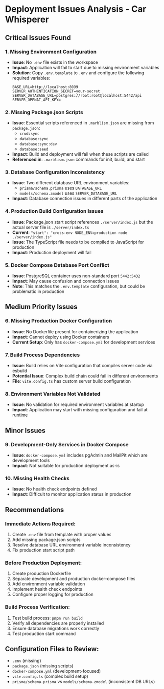 # Deployment Issues Analysis - Car Whisperer

## Critical Issues Found

### 1. **Missing Environment Configuration**
- **Issue**: No `.env` file exists in the workspace
- **Impact**: Application will fail to start due to missing environment variables
- **Solution**: Copy `.env.template` to `.env` and configure the following required variables:
  ```
  BASE_URL=http://localhost:8099
  SERVER_AUTHENTICATION_SECRET=your-secret
  SERVER_DATABASE_URL=postgres://root:root@localhost:5442/api
  SERVER_OPENAI_API_KEY=
  ```

### 2. **Missing Package.json Scripts**
- **Issue**: Essential scripts referenced in `.marblism.json` are missing from `package.json`:
  - `crud:sync`
  - `database:sync`
  - `database:sync:dev`
  - `database:seed`
- **Impact**: Build and deployment will fail when these scripts are called
- **Referenced in**: `.marblism.json` commands for init, build, and start

### 3. **Database Configuration Inconsistency**
- **Issue**: Two different database URL environment variables:
  - `prisma/schema.prisma` uses `DATABASE_URL`
  - `models/schema.zmodel` uses `SERVER_DATABASE_URL`
- **Impact**: Database connection issues in different parts of the application

### 4. **Production Build Configuration Issues**
- **Issue**: Package.json start script references `./server/index.js` but the actual server file is `./server/index.ts`
- **Current**: `"start": "cross-env NODE_ENV=production node ./server/index.js"`
- **Issue**: The TypeScript file needs to be compiled to JavaScript for production
- **Impact**: Production deployment will fail

### 5. **Docker Compose Database Port Conflict**
- **Issue**: PostgreSQL container uses non-standard port `5442:5432`
- **Impact**: May cause confusion and connection issues
- **Note**: This matches the `.env.template` configuration, but could be problematic in production

## Medium Priority Issues

### 6. **Missing Production Docker Configuration**
- **Issue**: No Dockerfile present for containerizing the application
- **Impact**: Cannot deploy using Docker containers
- **Current Setup**: Only has `docker-compose.yml` for development services

### 7. **Build Process Dependencies**
- **Issue**: Build relies on Vite configuration that compiles server code via esbuild
- **Potential Issue**: Complex build chain could fail in different environments
- **File**: `vite.config.ts` has custom server build configuration

### 8. **Environment Variables Not Validated**
- **Issue**: No validation for required environment variables at startup
- **Impact**: Application may start with missing configuration and fail at runtime

## Minor Issues

### 9. **Development-Only Services in Docker Compose**
- **Issue**: `docker-compose.yml` includes pgAdmin and MailPit which are development tools
- **Impact**: Not suitable for production deployment as-is

### 10. **Missing Health Checks**
- **Issue**: No health check endpoints defined
- **Impact**: Difficult to monitor application status in production

## Recommendations

### Immediate Actions Required:
1. Create `.env` file from template with proper values
2. Add missing package.json scripts
3. Resolve database URL environment variable inconsistency
4. Fix production start script path

### Before Production Deployment:
1. Create production Dockerfile
2. Separate development and production docker-compose files
3. Add environment variable validation
4. Implement health check endpoints
5. Configure proper logging for production

### Build Process Verification:
1. Test build process: `pnpm run build`
2. Verify all dependencies are properly installed
3. Ensure database migrations work correctly
4. Test production start command

## Configuration Files to Review:
- `.env` (missing)
- `package.json` (missing scripts)
- `docker-compose.yml` (development-focused)
- `vite.config.ts` (complex build setup)
- `prisma/schema.prisma` vs `models/schema.zmodel` (inconsistent DB URLs)